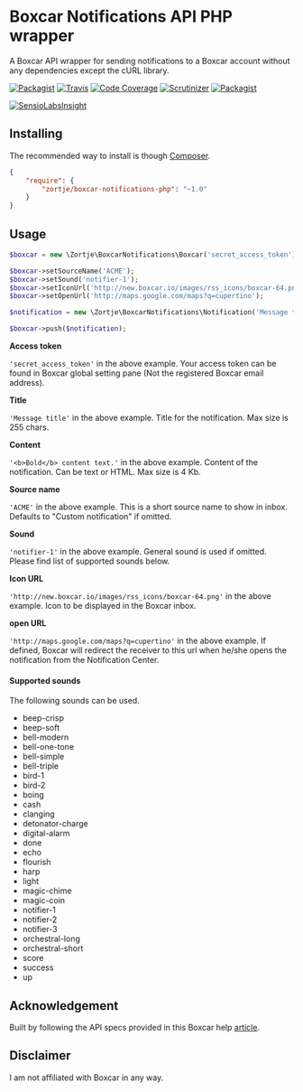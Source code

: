 # Boxcar Notifications API PHP wrapper
A Boxcar API wrapper for sending notifications to a Boxcar account without any dependencies except the cURL library.

[![Packagist](https://img.shields.io/packagist/v/zortje/boxcar-notifications-php.svg?style=flat)](https://packagist.org/packages/zortje/boxcar-notifications-php)
[![Travis](https://img.shields.io/travis/zortje/boxcar-notifications-php.svg?style=flat)](https://travis-ci.org/zortje/boxcar-notifications-php)
[![Code Coverage](https://scrutinizer-ci.com/g/zortje/boxcar-notifications-php/badges/coverage.png?b=master)](https://scrutinizer-ci.com/g/zortje/boxcar-notifications-php/?branch=master)
[![Scrutinizer](https://img.shields.io/scrutinizer/g/zortje/boxcar-notifications-php.svg?style=flat)](https://scrutinizer-ci.com/g/zortje/boxcar-notifications-php/?branch=master)
[![Packagist](https://img.shields.io/packagist/dt/zortje/boxcar-notifications-php.svg?style=flat)](https://packagist.org/packages/zortje/boxcar-notifications-php)

[![SensioLabsInsight](https://insight.sensiolabs.com/projects/5624821a-29c9-47d3-884d-750482ebd965/big.png)](https://insight.sensiolabs.com/projects/5624821a-29c9-47d3-884d-750482ebd965)

## Installing

The recommended way to install is though [Composer](https://getcomposer.org/).

```JSON
{
    "require": {
        "zortje/boxcar-notifications-php": "~1.0"
    }
}
```

## Usage

```PHP
$boxcar = new \Zortje\BoxcarNotifications\Boxcar('secret_access_token');

$boxcar->setSourceName('ACME');
$boxcar->setSound('notifier-1');
$boxcar->setIconUrl('http://new.boxcar.io/images/rss_icons/boxcar-64.png');
$boxcar->setOpenUrl('http://maps.google.com/maps?q=cupertino');

$notification = new \Zortje\BoxcarNotifications\Notification('Message title', '<b>Bold</b> content text.');

$boxcar->push($notification);
```

**Access token**

`'secret_access_token'` in the above example. Your access token can be found in Boxcar global setting pane (Not the registered Boxcar email address).

**Title**

`'Message title'` in the above example. Title for the notification. Max size is 255 chars.

**Content**

`'<b>Bold</b> content text.'` in the above example. Content of the notification. Can be text or HTML. Max size is 4 Kb.

**Source name**

`'ACME'` in the above example. This is a short source name to show in inbox. Defaults to "Custom notification" if omitted.

**Sound**

`'notifier-1'` in the above example. General sound is used if omitted. Please find list of supported sounds below.

**Icon URL**

`'http://new.boxcar.io/images/rss_icons/boxcar-64.png'` in the above example. Icon to be displayed in the Boxcar inbox.

**open URL**

`'http://maps.google.com/maps?q=cupertino'` in the above example. If defined, Boxcar will redirect the receiver to this url when he/she opens the notification from the Notification Center.

#### Supported sounds

The following sounds can be used.

* beep-crisp
* beep-soft
* bell-modern
* bell-one-tone
* bell-simple
* bell-triple
* bird-1
* bird-2
* boing
* cash
* clanging
* detonator-charge
* digital-alarm
* done
* echo
* flourish
* harp
* light
* magic-chime
* magic-coin
* notifier-1
* notifier-2
* notifier-3
* orchestral-long
* orchestral-short
* score
* success
* up

## Acknowledgement

Built by following the API specs provided in this Boxcar help [article](http://help.boxcar.io/support/solutions/articles/6000004813-how-to-send-a-notification-to-boxcar-for-ios-users).

## Disclaimer

I am not affiliated with Boxcar in any way.
